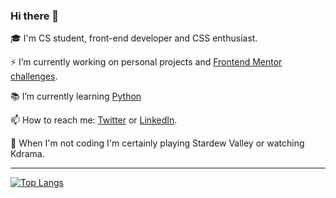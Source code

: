 ### Hi there 👋

<!--
**moniquedsilva/moniquedsilva** is a ✨ _special_ ✨ repository because its `README.md` (this file) appears on your GitHub profile.

Here are some ideas to get you started:

- 🔭 I’m currently working on ...
- 🌱 I’m currently learning ...
- 👯 I’m looking to collaborate on ...
- 🤔 I’m looking for help with ...
- 💬 Ask me about ...
- 📫 How to reach me: ...
- 😄 Pronouns: ...
- ⚡ Fun fact: ...
-->

🎓 I'm CS student, front-end developer and CSS enthusiast.

⚡ I’m currently working on personal projects and [Frontend Mentor challenges](https://www.frontendmentor.io/profile/moniquedsilva).

📚 I’m currently learning [Python](https://www.python.org/)

📫 How to reach me: [Twitter](https://twitter.com/moniquesdsilva) or [LinkedIn](https://www.linkedin.com/in/moniquesilva95/).

🌸 When I'm not coding I'm certainly playing Stardew Valley or watching Kdrama.

---

[![Top Langs](https://github-readme-stats.vercel.app/api/top-langs/?username=moniquedsilva&layout=compact&theme=github_dark&langs_count=6)](https://github.com/anuraghazra/github-readme-stats)
